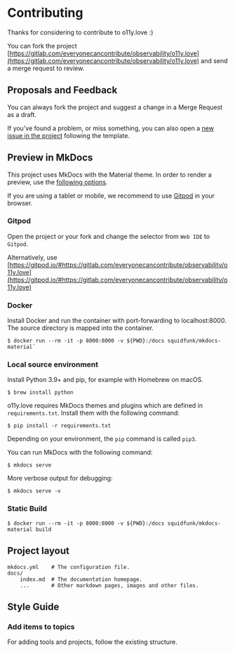 
# Contributing

Thanks for considering to contribute to o11y.love :)

You can fork the project [https://gitlab.com/everyonecancontribute/observability/o11y.love](https://gitlab.com/everyonecancontribute/observability/o11y.love) and send a merge request to review.

## Proposals and Feedback

You can always fork the project and suggest a change in a Merge Request as a draft. 

If you've found a problem, or miss something, you can also open a [new issue in the project](https://gitlab.com/everyonecancontribute/observability/o11y.love/-/issues/new?issuable_template=default) following the template.


## Preview in MkDocs

This project uses MkDocs with the Material theme. In order to render a preview, use the [following options](https://squidfunk.github.io/mkdocs-material/creating-your-site/#previewing-as-you-write).

If you are using a tablet or mobile, we recommend to use [Gitpod](#gitpod) in your browser.

### Gitpod

Open the project or your fork and change the selector from `Web IDE` to `Gitpod`.

Alternatively, use [https://gitpod.io/#https://gitlab.com/everyonecancontribute/observability/o11y.love](https://gitpod.io/#https://gitlab.com/everyonecancontribute/observability/o11y.love)

### Docker

Install Docker and run the container with port-forwarding to localhost:8000. The source directory is mapped into the container.

```
$ docker run --rm -it -p 8000:8000 -v ${PWD}:/docs squidfunk/mkdocs-material`
```

### Local source environment

Install Python 3.9+ and pip, for example with Homebrew on macOS.

```
$ brew install python
```

o11y.love requires MkDocs themes and plugins which are defined in `requirements.txt`. Install them with the following command:

```
$ pip install -r requirements.txt
```

Depending on your environment, the `pip` command is called `pip3`.

You can run MkDocs with the following command:

```
$ mkdocs serve
```

More verbose output for debugging:

```
$ mkdocs serve -v
```


### Static Build

```shell
$ docker run --rm -it -p 8000:8000 -v ${PWD}:/docs squidfunk/mkdocs-material build
```

## Project layout

    mkdocs.yml    # The configuration file.
    docs/
        index.md  # The documentation homepage.
        ...       # Other markdown pages, images and other files.

## Style Guide

### Add items to topics 

For adding tools and projects, follow the existing structure.
